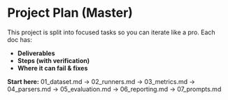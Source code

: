 # Project Plan (Master)
This project is split into focused tasks so you can iterate like a pro. Each doc has:
- **Deliverables**
- **Steps (with verification)**
- **Where it can fail & fixes**

**Start here:** 01_dataset.md → 02_runners.md → 03_metrics.md → 04_parsers.md → 05_evaluation.md → 06_reporting.md → 07_prompts.md
